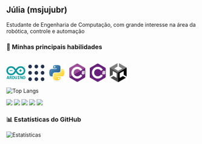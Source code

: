 ## Júlia (msjujubr)
  Estudante de Engenharia de Computação, com grande interesse na área da robótica, controle e automação

### 🚀 Minhas principais habilidades

<div style="display: inline_block"><br>
  <img align="center" alt="Arduino" height="50" src="https://github.com/devicons/devicon/blob/master/icons/arduino/arduino-original-wordmark.svg">
  <img align="center" alt="ROS" height="50" src="https://github.com/devicons/devicon/blob/master/icons/ros/ros-original.svg">
  <img align="center" alt="Python" height="50" src="https://raw.githubusercontent.com/devicons/devicon/master/icons/python/python-original.svg">
  <img align="center" alt="CPP" height="50" src="https://github.com/devicons/devicon/blob/master/icons/csharp/csharp-original.svg"> 
  <img align="center" alt="Csharp" height="50" src="https://github.com/devicons/devicon/blob/master/icons/csharp/csharp-plain.svg">
  <img align="center" alt="Unity" height="50" src="https://github.com/devicons/devicon/blob/master/icons/unity/unity-original.svg"
</div>

![Top Langs](https://github-readme-stats.vercel.app/api/top-langs/?username=msjujubr&layout=compact&theme=radical)

<div> 
  <a href="https://www.youtube.com/@msjujubr" target="_blank"><img src="https://img.shields.io/badge/YouTube-FF0000?style=for-the-badge&logo=youtube&logoColor=white" target="_blank"></a>
  <a href="https://instagram.com/msjujubr" target="_blank"><img src="https://img.shields.io/badge/-Instagram-%23E4405F?style=for-the-badge&logo=instagram&logoColor=white" target="_blank"></a>
 	<a href="https://www.twitch.tv/msjujubr" target="_blank"><img src="https://img.shields.io/badge/Twitch-9146FF?style=for-the-badge&logo=twitch&logoColor=white" target="_blank"></a>
  <a href = "mailto:juliamourasouza10@gmail.com"><img src="https://img.shields.io/badge/-Gmail-%23333?style=for-the-badge&logo=gmail&logoColor=white" target="_blank"></a>
  <a href="https://www.linkedin.com/in/msjujubr/" target="_blank"><img src="https://img.shields.io/badge/-LinkedIn-%230077B5?style=for-the-badge&logo=linkedin&logoColor=white" target="_blank"></a>
</div>

 ### 📊 Estatísticas do GitHub
![Estatísticas](https://github-readme-stats.vercel.app/api?username=msjujubr&show_icons=true&theme=radical)
